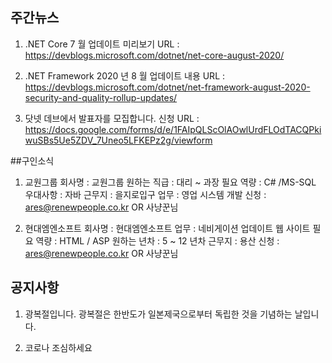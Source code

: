## 주간뉴스

1) .NET Core 7 월 업데이트 미리보기
URL : https://devblogs.microsoft.com/dotnet/net-core-august-2020/

2) .NET Framework 2020 년 8 월 업데이트 내용
URL : https://devblogs.microsoft.com/dotnet/net-framework-august-2020-security-and-quality-rollup-updates/

3) 닷넷 데브에서 발표자를 모집합니다.
신청 URL : https://docs.google.com/forms/d/e/1FAIpQLScOlAOwlUrdFLOdTACQPkiwuSBs5Ue5ZDV_7Uneo5LFKEPz2g/viewform


##구인소식
1) 교원그룹 
회사명 : 교원그룹
원하는 직급 : 대리 ~ 과장
필요 역량 : C# /MS-SQL
우대사항 : 자바 
근무지 : 을지로입구
업무 : 영업 시스템 개발
신청 : ares@renewpeople.co.kr OR 사냥꾼님

2) 현대엠엔소프트
회사명 : 현대엠엔소프트
업무 : 네비게이션 업데이트 웹 사이트 
필요 역량 : HTML / ASP
원하는 년차 : 5 ~ 12 년차
근무지 : 용산
신청 : ares@renewpeople.co.kr OR 사냥꾼님

## 공지사항
1) 광복절입니다. 광복절은 한반도가 일본제국으로부터 독립한 것을 기념하는 날입니다.

2) 코로나 조심하세요


